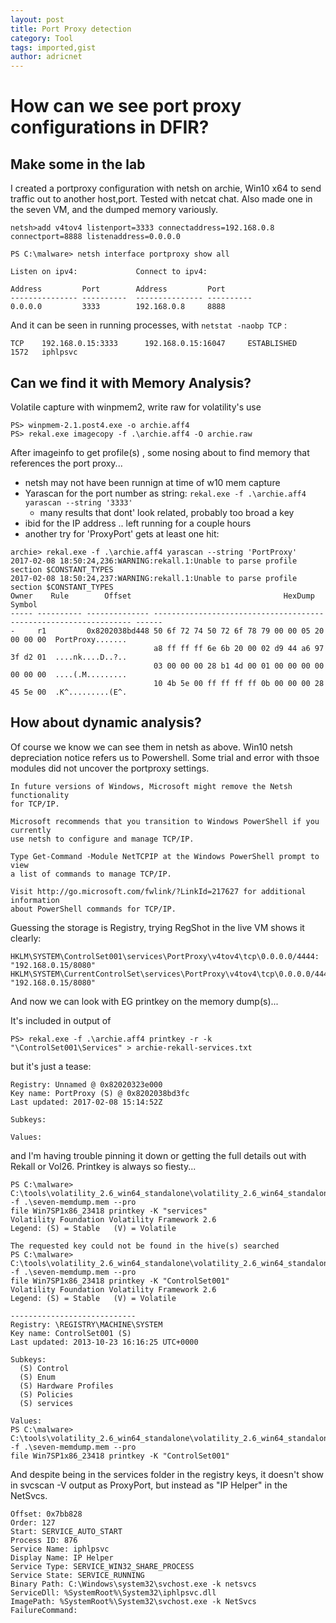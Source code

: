 ```yaml
---
layout: post
title: Port Proxy detection
category: Tool
tags: imported,gist
author: adricnet
---
```


How can we see port proxy configurations in DFIR?
===

Make some in the lab
---

I created a portproxy configuration with netsh on archie, Win10 x64 to send traffic out to another host,port. Tested with netcat chat.
Also made one in the seven VM, and the dumped memory variously.

```
netsh>add v4tov4 listenport=3333 connectaddress=192.168.0.8 connectport=8888 listenaddress=0.0.0.0

PS C:\malware> netsh interface portproxy show all

Listen on ipv4:             Connect to ipv4:

Address         Port        Address         Port
--------------- ----------  --------------- ----------
0.0.0.0         3333        192.168.0.8     8888
```

And it can be seen in running processes, with ```netstat -naobp TCP``` :

```
TCP    192.168.0.15:3333      192.168.0.15:16047     ESTABLISHED     1572   iphlpsvc
```

Can we find it with Memory Analysis?
---

Volatile capture with winpmem2, write raw for volatility's use

```
PS> winpmem-2.1.post4.exe -o archie.aff4
PS> rekal.exe imagecopy -f .\archie.aff4 -O archie.raw
```

After imageinfo to get profile(s) , some nosing about to find memory that references the port proxy...

* netsh may not have been runnign at time of w10 mem capture
* Yarascan for the port number as string: ```rekal.exe -f .\archie.aff4 yarascan --string '3333'```
  * many results that dont' look related, probably too broad a key
* ibid for the IP address .. left running for a couple hours
* another try for 'ProxyPort' gets at least one hit:

```
archie> rekal.exe -f .\archie.aff4 yarascan --string 'PortProxy'
2017-02-08 18:50:24,236:WARNING:rekall.1:Unable to parse profile section $CONSTANT_TYPES
2017-02-08 18:50:24,237:WARNING:rekall.1:Unable to parse profile section $CONSTANT_TYPES
Owner    Rule        Offset                                  HexDump                              Symbol
----- ---------- -------------- ----------------------------------------------------------------- ------
-     r1         0x8202038bd448 50 6f 72 74 50 72 6f 78 79 00 00 05 20 00 00 00  PortProxy.......
                                a8 ff ff ff 6e 6b 20 00 02 d9 44 a6 97 3f d2 01  ....nk....D..?..
                                03 00 00 00 28 b1 4d 00 01 00 00 00 00 00 00 00  ....(.M.........
                                10 4b 5e 00 ff ff ff ff 0b 00 00 00 28 45 5e 00  .K^.........(E^.                                
```

How about dynamic analysis?
---

Of course we know we can see them in netsh as above. Win10 netsh depreciation notice refers us to Powershell. Some trial and error with thsoe modules did not uncover the portproxy settings.

```
In future versions of Windows, Microsoft might remove the Netsh functionality
for TCP/IP.

Microsoft recommends that you transition to Windows PowerShell if you currently
use netsh to configure and manage TCP/IP.

Type Get-Command -Module NetTCPIP at the Windows PowerShell prompt to view
a list of commands to manage TCP/IP.

Visit http://go.microsoft.com/fwlink/?LinkId=217627 for additional information
about PowerShell commands for TCP/IP.
```

Guessing the storage is Registry, trying RegShot in the live VM shows it clearly:

```
HKLM\SYSTEM\ControlSet001\services\PortProxy\v4tov4\tcp\0.0.0.0/4444: "192.168.0.15/8080"
HKLM\SYSTEM\CurrentControlSet\services\PortProxy\v4tov4\tcp\0.0.0.0/4444: "192.168.0.15/8080"
```

And now we can look with EG printkey on the memory dump(s)...

It's included in output of 

```
PS> rekal.exe -f .\archie.aff4 printkey -r -k "\ControlSet001\Services" > archie-rekall-services.txt
```

but it's just a tease:

```
Registry: Unnamed @ 0x82020323e000
Key name: PortProxy (S) @ 0x8202038bd3fc
Last updated: 2017-02-08 15:14:52Z

Subkeys:

Values:
```

and I'm having trouble pinning it down or getting the full details out with Rekall or Vol26. Printkey is always so fiesty...

```
PS C:\malware> C:\tools\volatility_2.6_win64_standalone\volatility_2.6_win64_standalone.exe -f .\seven-memdump.mem --pro
file Win7SP1x86_23418 printkey -K "services"
Volatility Foundation Volatility Framework 2.6
Legend: (S) = Stable   (V) = Volatile

The requested key could not be found in the hive(s) searched
PS C:\malware> C:\tools\volatility_2.6_win64_standalone\volatility_2.6_win64_standalone.exe -f .\seven-memdump.mem --pro
file Win7SP1x86_23418 printkey -K "ControlSet001"
Volatility Foundation Volatility Framework 2.6
Legend: (S) = Stable   (V) = Volatile

----------------------------
Registry: \REGISTRY\MACHINE\SYSTEM
Key name: ControlSet001 (S)
Last updated: 2013-10-23 16:16:25 UTC+0000

Subkeys:
  (S) Control
  (S) Enum
  (S) Hardware Profiles
  (S) Policies
  (S) services

Values:
PS C:\malware> C:\tools\volatility_2.6_win64_standalone\volatility_2.6_win64_standalone.exe -f .\seven-memdump.mem --pro
file Win7SP1x86_23418 printkey -K "ControlSet001"
```

And despite being in the services folder in the registry keys, it doesn't show in svcscan -V output as ProxyPort, but instead as "IP Helper" in the NetSvcs.

```
Offset: 0x7bb828
Order: 127
Start: SERVICE_AUTO_START
Process ID: 876
Service Name: iphlpsvc
Display Name: IP Helper
Service Type: SERVICE_WIN32_SHARE_PROCESS
Service State: SERVICE_RUNNING
Binary Path: C:\Windows\system32\svchost.exe -k netsvcs
ServiceDll: %SystemRoot%\System32\iphlpsvc.dll
ImagePath: %SystemRoot%\System32\svchost.exe -k NetSvcs
FailureCommand: 
```

